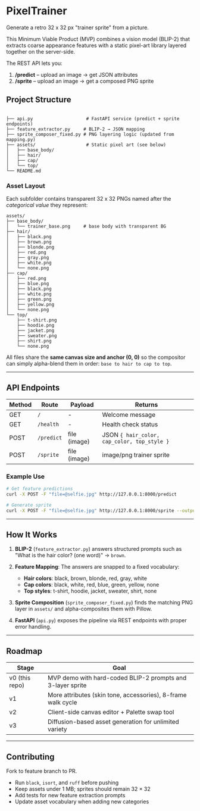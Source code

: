 # PixelTrainer

Generate a retro 32 x 32 px "trainer sprite" from a picture.

This Minimum Viable Product (MVP) combines a vision model (BLIP-2) that extracts coarse appearance features with a static pixel-art library layered together on the server-side.

The REST API lets you:
1. **/predict** – upload an image → get JSON attributes  
2. **/sprite**  – upload an image → get a composed PNG sprite


## Project Structure
```

├── api.py                    # FastAPI service (predict + sprite endpoints)
├── feature_extractor.py     # BLIP-2 → JSON mapping
├── sprite_composer_fixed.py # PNG layering logic (updated from mapping.py)
├── assets/                   # Static pixel art (see below)
│   ├── base_body/
│   ├── hair/
│   ├── cap/
│   └── top/
└── README.md
```

### Asset Layout
Each subfolder contains transparent 32 x 32 PNGs named after the *categorical value* they represent:

```
assets/
├── base_body/
│   └── trainer_base.png     # base body with transparent BG
├── hair/
│   ├── black.png
│   ├── brown.png
│   ├── blonde.png
│   ├── red.png
│   ├── gray.png
│   ├── white.png
│   └── none.png
├── cap/
│   ├── red.png
│   ├── blue.png
│   ├── black.png
│   ├── white.png
│   ├── green.png
│   ├── yellow.png
│   └── none.png
└── top/
    ├── t-shirt.png
    ├── hoodie.png
    ├── jacket.png
    ├── sweater.png
    ├── shirt.png
    └── none.png
```

All files share the **same canvas size and anchor (0, 0)** so the compositor can simply alpha-blend them in order: `base to hair to cap to top`.

---

## API Endpoints

| Method | Route      | Payload       | Returns                                    |
|--------|------------|---------------|--------------------------------------------|
| GET    | `/`        | -             | Welcome message                            |
| GET    | `/health`  | -             | Health check status                        |
| POST   | `/predict` | file (image)  | JSON `{ hair_color, cap_color, top_style }` |
| POST   | `/sprite`  | file (image)  | image/png trainer sprite                   |

### Example Use

```bash
# Get feature predictions
curl -X POST -F "file=@selfie.jpg" http://127.0.0.1:8000/predict

# Generate sprite
curl -X POST -F "file=@selfie.jpg" http://127.0.0.1:8000/sprite --output trainer.png
```

---

## How It Works

1. **BLIP-2** (`feature_extractor.py`) answers structured prompts such as "What is the hair color? (one word)" -> `brown`.

2. **Feature Mapping**: The answers are snapped to a fixed vocabulary:
   - **Hair colors**: black, brown, blonde, red, gray, white
   - **Cap colors**: black, white, red, blue, green, yellow, none  
   - **Top styles**: t-shirt, hoodie, jacket, sweater, shirt, none

3. **Sprite Composition** (`sprite_composer_fixed.py`) finds the matching PNG layer in `assets/` and alpha-composites them with Pillow.

4. **FastAPI** (`api.py`) exposes the pipeline via REST endpoints with proper error handling.

---

## Roadmap

| Stage | Goal |
|-------|------|
| v0 (this repo) | MVP demo with hard-coded BLIP-2 prompts and 3-layer sprite |
| v1 | More attributes (skin tone, accessories), 8-frame walk cycle |
| v2 | Client-side canvas editor + Palette swap tool |
| v3 | Diffusion-based asset generation for unlimited variety |

---

## Contributing

Fork to feature branch to PR.

- Run `black`, `isort`, and `ruff` before pushing
- Keep assets under 1 MB; sprites should remain 32 × 32
- Add tests for new feature extraction prompts
- Update asset vocabulary when adding new categories
